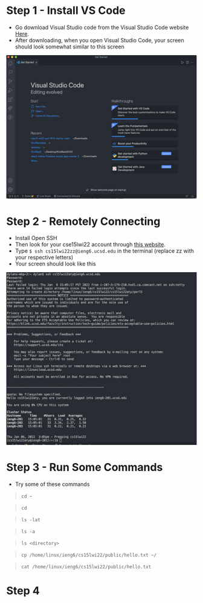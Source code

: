# Step 1 - Install VS Code
* Go download Visual Studio code from the Visual Studio Code
website [Here](https://code.visualstudio.com/).
* After downloading, when you open Visual Studio Code, your screen should look somewhat similar to this screen


![Image](screenshottest.PNG) 


# Step 2 - Remotely Connecting
* Install Open SSH
* Then look for your cse15lwi22 account through [this website](https://sdacs.ucsd.edu/~icc/index.php).
* Type  `$ ssh cs15lwi22zz@ieng6.ucsd.edu` in the terminal (replace zz with your respective letters)
* Your screen should look like this

![Image](screenshot2.png)

# Step 3 - Run Some Commands
* Try some of these commands 

> `cd ~`

> `cd` 

> `ls -lat`

> `ls -a`

> `ls <directory>`

> `cp /home/linux/ieng6/cs15lwi22/public/hello.txt ~/`

> `cat /home/linux/ieng6/cs15lwi22/public/hello.txt`


# Step 4



